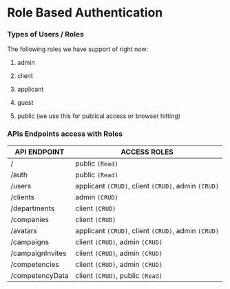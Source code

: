 
# Role Based Authentication


### Types of Users / Roles

The following roles we have support of right now:

1. admin 
2. client
3. applicant
4. guest

5. public (we use this for publical access or browser hitting)

### APIs Endpoints access with Roles

**API ENDPOINT**|**ACCESS ROLES**
|---|---|
/                       |       public `(Read)`
/auth                   |       public `(Read)`
/users                  |       applicant `(CRUD)`, client `(CRUD)`, admin `(CRUD)`
/clients                |       admin `(CRUD)`
/departments            |       client `(CRUD)`
/companies              |       client `(CRUD)`
/avatars                |       applicant `(CRUD)`, client `(CRUD)`, admin `(CRUD)`
/campaigns              |       client `(CRUD)`, admin `(CRUD)`
/campaignInvites        |       client `(CRUD)`, admin `(CRUD)`
/competencies           |       client `(CRUD)`, admin `(CRUD)`
/competencyData         |       client `(CRUD)`, public `(Read)`
